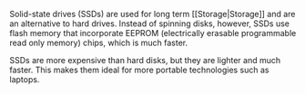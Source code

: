 Solid-state drives (SSDs) are used for long term [[Storage|Storage]] and are an alternative to hard drives. Instead of spinning disks, however, SSDs use flash memory that incorporate EEPROM (electrically erasable programmable read only memory) chips, which is much faster.

SSDs are more expensive than hard disks, but they are lighter and much faster. This makes them ideal for more portable technologies such as laptops.